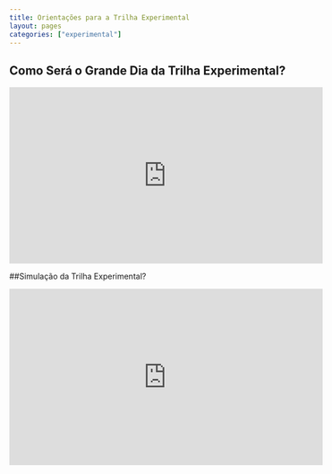 ```yaml
---
title: Orientações para a Trilha Experimental
layout: pages
categories: ["experimental"]
---
```


## Como Será o Grande Dia da Trilha Experimental?

<iframe width="560" height="315" src="https://www.youtube.com/embed/SsgNbUiU8jM?si=bVjT9sMWnLVAVkrJ" title="YouTube video player" frameborder="0" allow="accelerometer; autoplay; clipboard-write; encrypted-media; gyroscope; picture-in-picture; web-share" referrerpolicy="strict-origin-when-cross-origin" allowfullscreen></iframe>

##Simulação da Trilha Experimental?

<iframe width="560" height="315" src="https://www.youtube.com/embed/EWzF_PxvJ6M?si=pD4N5Kl_kD05TT6f" title="YouTube video player" frameborder="0" allow="accelerometer; autoplay; clipboard-write; encrypted-media; gyroscope; picture-in-picture; web-share" referrerpolicy="strict-origin-when-cross-origin" allowfullscreen></iframe>
